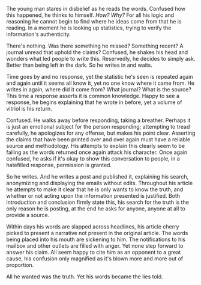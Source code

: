 The young man stares in disbelief as he reads the words. Confused how
this happened, he thinks to himself. _How?_ _Why?_ For all his logic and
reasoning he cannot begin to find where he ideas come from that he is
reading. In a moment he is looking up statistics, trying to verify the
information's authenticity. 

There's nothing. Was there something he missed? Something recent? A
journal unread that uphold the claims? Confused, he shakes his head and
wonders what led people to write this. Reservedly, he decides to simply
ask. Better than being left in the dark. So he writes in and waits. 

Time goes by and no response, yet the statistic he's seen is repeated
again and again until it seems all know it, yet no one know where it
came from. He writes in again, where did it come from? What journal?
What is the source? This time a response asserts it is common knowledge.
Happy to see a response, he begins explaining that he wrote in before,
yet a volume of vitriol is his return. 

Confused. He walks away before responding, taking a breather. Perhaps it
is just an emotional subject for the person responding; attempting to
tread carefully, he apologizes for any offense, but makes his point
clear. Asserting the claims that have been printed over and over again
must have a reliable source and methodology. His attempts to explain
this clearly seem to be failing as the words returned once again attack
his character. Once again confused, he asks if it's okay to show this
conversation to people, in a hatefilled response, permission is granted.

So he writes. And he writes a post and published it, explaining his
search, anonymizing and displaying the emails without edits. Throughout
his article he attempts to make it clear that he is only wants to know
the truth, and whether or not acting upon the information presented is
justified. Both introduction and conclusion firmly state this, his
search for the truth is the only reason he is posting, at the end he
asks for anyone, anyone at all to provide a source. 

Within days his words are slapped across headlines, his article cherry
picked to present a narrative not present in the original article. The
words being placed into his mouth are sickening to him. The
notifications to his mailbox and other outlets are filled with anger.
Yet none step forward to answer his claim. All seem happy to cite him as
an opponent to a great cause, his confusion only magnified as it's blown
more and more out of proportion. 

All he wanted was the truth. Yet his words became the lies told. 

